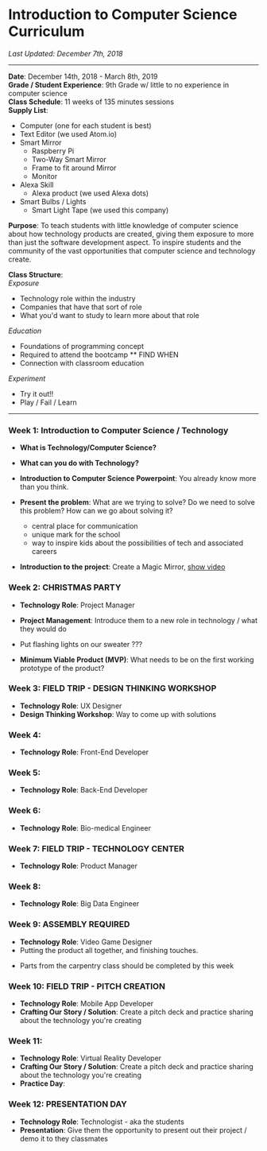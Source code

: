 # Introduction to Computer Science Curriculum

_Last Updated: December 7th, 2018_

--------

**Date**: December 14th, 2018 - March 8th, 2019  
**Grade / Student Experience**: 9th Grade w/ little to no experience in computer science  
**Class Schedule**: 11 weeks of 135 minutes sessions  
**Supply List**:
- Computer (one for each student is best)
- Text Editor (we used Atom.io)
- Smart Mirror
  - Raspberry Pi
  - Two-Way Smart Mirror
  - Frame to fit around Mirror
  - Monitor
- Alexa Skill
  - Alexa product (we used Alexa dots)
- Smart Bulbs / Lights
  - Smart Light Tape (we used this company)

**Purpose**: To teach students with little knowledge of computer science about how technology products are created, giving them exposure to more than just the software development aspect. To inspire students and the community of the vast opportunities that computer science and technology create.  

**Class Structure**:  
_Exposure_  
- Technology role within the industry
- Companies that have that sort of role
- What you'd want to study to learn more about that role

_Education_
- Foundations of programming concept
- Required to attend the bootcamp ** FIND WHEN
- Connection with classroom education  

_Experiment_
- Try it out!!
- Play / Fail / Learn

------------------


### Week 1: Introduction to Computer Science / Technology
- **What is Technology/Computer Science?**
- **What can you do with Technology?**
- **Introduction to Computer Science Powerpoint**: You already know more than you think.

- **Present the problem**: What are we trying to solve? Do we need to solve this problem? How can we go about solving it?
  - central place for communication
  - unique mark for the school
  - way to inspire kids about the possibilities of tech and associated careers

- **Introduction to the project**: Create a Magic Mirror, [show video](https://www.theverge.com/circuitbreaker/2017/8/17/16158104/smart-mirror-diy-raspberry-pi-commute-weather-time-gadget)

### Week 2: CHRISTMAS PARTY
- **Technology Role**: Project Manager
- **Project Management**: Introduce them to a new role in technology / what they would do
- Put flashing lights on our sweater ???

- **Minimum Viable Product (MVP)**: What needs to be on the first working prototype of the product?


### Week 3: FIELD TRIP - DESIGN THINKING WORKSHOP
- **Technology Role**: UX Designer
- **Design Thinking Workshop**: Way to come up with solutions

### Week 4:
- **Technology Role**: Front-End Developer

### Week 5:
- **Technology Role**: Back-End Developer

### Week 6:
- **Technology Role**: Bio-medical Engineer

### Week 7: FIELD TRIP - TECHNOLOGY CENTER
- **Technology Role**: Product Manager

### Week 8:
- **Technology Role**: Big Data Engineer

### Week 9: ASSEMBLY REQUIRED
- **Technology Role**: Video Game Designer
- Putting the product all together, and finishing touches.
* Parts from the carpentry class should be completed by this week

### Week 10: FIELD TRIP - PITCH CREATION
- **Technology Role**: Mobile App Developer
- **Crafting Our Story / Solution**: Create a pitch deck and practice sharing about the technology you're creating

### Week 11:
- **Technology Role**: Virtual Reality Developer
- **Crafting Our Story / Solution**: Create a pitch deck and practice sharing about the technology you're creating
- **Practice Day**:


### Week 12: PRESENTATION DAY
- **Technology Role**: Technologist - aka the students
- **Presentation**: Give them the opportunity to present out their project / demo it to they classmates

